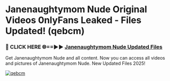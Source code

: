 # Janenaughtymom Nude Original Videos 0nlyFans Leaked - Files Updated! (qebcm)

<h3>🔴 CLICK HERE 🌐==►► <a href="https://tinyurl.com/yrmya6cz" rel="nofollow">Janenaughtymom Nude Updated Files</a></h3>

Get Janenaughtymom Nude and all content. Now you can access all videos and pictures of Janenaughtymom Nude. New Updated Files 2025!

[![qebcm](https://i.imgur.com/FMdXYCs.gif)](https://tinyurl.com/yrmya6cz)
